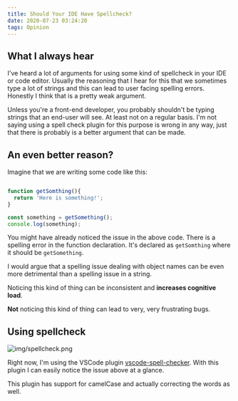 ```yaml
---
title: Should Your IDE Have Spellcheck?
date: 2020-07-23 03:24:20
tags: Opinion
---
```


## What I always hear

I've heard a lot of arguments for using some kind of spellcheck in your IDE or code editor. Usually the reasoning that I hear for this that we sometimes type a lot of strings and this can lead to user facing spelling errors. Honestly I think that is a pretty weak argument. 

Unless you're a front-end developer, you probably shouldn't be typing strings that an end-user will see. At least not on a regular basis. I'm not saying using a spell check plugin for this purpose is wrong in any way, just that there is probably is a better argument that can be made.  


## An even better reason?

Imagine that we are writing some code like this:

```js

function getSomthing(){
  return 'Here is something!';
}

const something = getSomething();
console.log(something);

```

You might have already noticed the issue in the above code. There is a spelling error in the function declaration. It's declared as `getSomthing` where it should be `getSomething`.

I would argue that a spelling issue dealing with object names can be even more detrimental than a spelling issue in a string.

Noticing this kind of thing can be inconsistent and **increases cognitive load**. 

**Not** noticing this kind of thing can lead to very, very frustrating bugs. 

## Using spellcheck

![img/spellcheck.png](/img/spellcheck.png)

Right now, I'm using the VSCode plugin [vscode-spell-checker](https://github.com/streetsidesoftware/vscode-spell-checker). With this plugin I can easily notice the issue above at a glance. 

This plugin has support for camelCase and actually correcting the words as well. 



